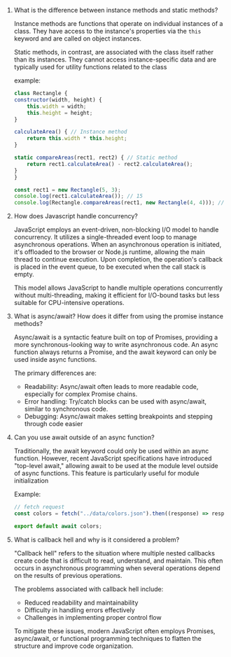 1. What is the difference between instance methods and static methods?


    Instance methods are functions that operate on individual instances of a class. They have access to the instance's properties via the `this` keyword and are called on object instances. 
    
    Static methods, in contrast, are associated with the class itself rather than its instances. They cannot access instance-specific data and are typically used for utility functions related to the class

    example:
    ```js
    class Rectangle {
    constructor(width, height) {
        this.width = width;
        this.height = height;
    }

    calculateArea() { // Instance method
        return this.width * this.height;
    }

    static compareAreas(rect1, rect2) { // Static method
        return rect1.calculateArea() - rect2.calculateArea();
    }
    }

    const rect1 = new Rectangle(5, 3);
    console.log(rect1.calculateArea()); // 15
    console.log(Rectangle.compareAreas(rect1, new Rectangle(4, 4))); // -1
    ```
2. How does Javascript handle concurrency?

    JavaScript employs an event-driven, non-blocking I/O model to handle concurrency. It utilizes a single-threaded event loop to manage asynchronous operations. When an asynchronous operation is initiated, it's offloaded to the browser or Node.js runtime, allowing the main thread to continue execution. Upon completion, the operation's callback is placed in the event queue, to be executed when the call stack is empty.

    This model allows JavaScript to handle multiple operations concurrently without multi-threading, making it efficient for I/O-bound tasks but less suitable for CPU-intensive operations.

3. What is async/await? How does it differ from using the promise instance methods?


    Async/await is a syntactic feature built on top of Promises, providing a more synchronous-looking way to write asynchronous code. An async function always returns a Promise, and the await keyword can only be used inside async functions.

    The primary differences are:

    - Readability: Async/await often leads to more readable code, especially for complex Promise chains.
    - Error handling: Try/catch blocks can be used with async/await, similar to synchronous code.
    - Debugging: Async/await makes setting breakpoints and stepping through code easier

4. Can you use await outside of an async function?

    Traditionally, the await keyword could only be used within an async function. However, recent JavaScript specifications have introduced "top-level await," allowing await to be used at the module level outside of async functions. This feature is particularly useful for module initialization

    Example:
    ```js
    // fetch request
    const colors = fetch("../data/colors.json").then((response) => response.json());

    export default await colors;
    ```
5. What is callback hell and why is it considered a problem?

    "Callback hell" refers to the situation where multiple nested callbacks create code that is difficult to read, understand, and maintain. This often occurs in asynchronous programming when several operations depend on the results of previous operations.

    The problems associated with callback hell include:
    - Reduced readability and maintainability
    - Difficulty in handling errors effectively
    - Challenges in implementing proper control flow
    
    To mitigate these issues, modern JavaScript often employs Promises, async/await, or functional programming techniques to flatten the structure and improve code organization.